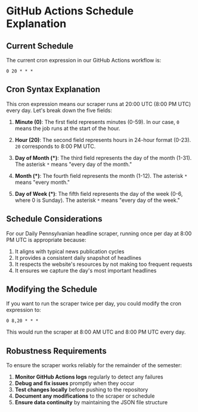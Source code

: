 # GitHub Actions Schedule Explanation

## Current Schedule

The current cron expression in our GitHub Actions workflow is:
```
0 20 * * *
```

## Cron Syntax Explanation

This cron expression means our scraper runs at 20:00 UTC (8:00 PM UTC) every day. Let's break down the five fields:

1. **Minute (0)**: The first field represents minutes (0-59). In our case, `0` means the job runs at the start of the hour.

2. **Hour (20)**: The second field represents hours in 24-hour format (0-23). `20` corresponds to 8:00 PM UTC.

3. **Day of Month (*)**: The third field represents the day of the month (1-31). The asterisk `*` means "every day of the month."

4. **Month (*)**: The fourth field represents the month (1-12). The asterisk `*` means "every month."

5. **Day of Week (*)**: The fifth field represents the day of the week (0-6, where 0 is Sunday). The asterisk `*` means "every day of the week."

## Schedule Considerations

For our Daily Pennsylvanian headline scraper, running once per day at 8:00 PM UTC is appropriate because:

1. It aligns with typical news publication cycles
2. It provides a consistent daily snapshot of headlines
3. It respects the website's resources by not making too frequent requests
4. It ensures we capture the day's most important headlines

## Modifying the Schedule

If you want to run the scraper twice per day, you could modify the cron expression to:
```
0 8,20 * * *
```

This would run the scraper at 8:00 AM UTC and 8:00 PM UTC every day.

## Robustness Requirements

To ensure the scraper works reliably for the remainder of the semester:

1. **Monitor GitHub Actions logs** regularly to detect any failures
2. **Debug and fix issues** promptly when they occur
3. **Test changes locally** before pushing to the repository
4. **Document any modifications** to the scraper or schedule
5. **Ensure data continuity** by maintaining the JSON file structure 